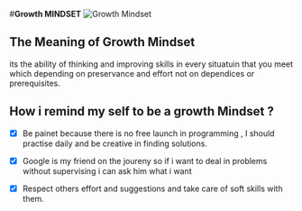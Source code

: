 #**__Growth MINDSET__**
![Growth Mindset](https://get.pxhere.com/photo/mindset-idea-man-think-laying-brain-icon-mind-thinking-brainstorming-brain-logo-brain-power-brain-neurons-pink-cartoon-text-art-fictional-character-illustration-font-human-body-organ-hand-graphic-design-graphics-finger-clip-art-human-behavior-computer-wallpaper-visual-arts-1441549.jpg)

## **The Meaning of Growth Mindset**

its the ability of thinking and improving skills in every situatuin that you meet which depending on preservance and effort not on dependices or prerequisites.


## How i remind my self to be a growth Mindset ?

- [x] Be painet because there is no free launch in programming , I should practise daily and be creative in finding solutions.

- [x] Google is my friend on the joureny so if i want to deal in problems without supervising i can ask him what i want

- [x] Respect others effort and suggestions and take care of soft skills with them.


